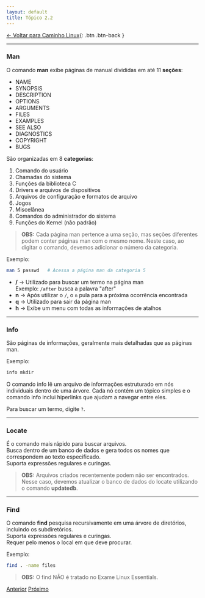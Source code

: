 ```yaml
---
layout: default 
title: Tópico 2.2
---
```


[← Voltar para Caminho Linux](/linux-essentials/01-book-lpi/Topico-02-Caminho-Linux/){: .btn .btn-back }

---

### Man

O comando **man** exibe páginas de manual divididas em até 11 **seções**:

- NAME
- SYNOPSIS
- DESCRIPTION
- OPTIONS
- ARGUMENTS
- FILES
- EXAMPLES
- SEE ALSO
- DIAGNOSTICS
- COPYRIGHT
- BUGS

São organizadas em 8 **categorias**:

1. Comando do usuário
2. Chamadas do sistema
3. Funções da biblioteca C
4. Drivers e arquivos de dispositivos
5. Arquivos de configuração e formatos de arquivo
6. Jogos
7. Miscelânea
8. Comandos do administrador do sistema
9. Funções do Kernel (não padrão)

> **OBS:** Cada página man pertence a uma seção, mas seções diferentes podem conter páginas man com o mesmo nome. Neste caso, ao digitar o comando, devemos adicionar o número da categoria.

Exemplo:
```sh
man 5 passwd   # Acessa a página man da categoria 5
```

- **/** → Utilizado para buscar um termo na página man  
  Exemplo: `/after` busca a palavra "after"
- **n** → Após utilizar o `/`, o `n` pula para a próxima ocorrência encontrada
- **q** → Utilizado para sair da página man
- **h** → Exibe um menu com todas as informações de atalhos

---

### Info

São páginas de informações, geralmente mais detalhadas que as páginas man.

Exemplo:
```sh
info mkdir
```
O comando info lê um arquivo de informações estruturado em nós individuais dentro de uma árvore. Cada nó contém um tópico simples e o comando info inclui hiperlinks que ajudam a navegar entre eles.

Para buscar um termo, digite `?`.

---

### Locate

É o comando mais rápido para buscar arquivos.  
Busca dentro de um banco de dados e gera todos os nomes que correspondem ao texto especificado.  
Suporta expressões regulares e curingas.

> **OBS:** Arquivos criados recentemente podem não ser encontrados. Nesse caso, devemos atualizar o banco de dados do locate utilizando o comando **updatedb**.

---

### Find

O comando **find** pesquisa recursivamente em uma árvore de diretórios, incluindo os subdiretórios.  
Suporta expressões regulares e curingas.  
Requer pelo menos o local em que deve procurar.

Exemplo:
```sh
find . -name files
```

> **OBS:** O find NÃO é tratado no Exame Linux Essentials.

<div class="nav-buttons">
  <a href="/linux-essentials/01-book-lpi/Topico-02-Caminho-Linux/2.1-BasicoDaLinhaDeComando" class="btn btn-back">Anterior</a>
  <a href="/linux-essentials/01-book-lpi/Topico-02-Caminho-Linux/2.3-UsandoDiretoriosAndListandoArquivos" class="btn btn-back">Próximo</a>
</div>
